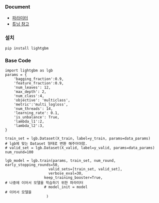 ### Document
- [파라미터](https://lightgbm.readthedocs.io/en/latest/Parameters.html)
- [튜닝 참고](https://lightgbm.readthedocs.io/en/latest/Parameters-Tuning.html)



### 설치

```
pip install lightgbm
```

### Base Code
```
import lightgbm as lgb
params = {
    'bagging_fraction':0.9,
    'feature_fraction':0.9,
    'num_leaves': 12, 
    'max_depth': 2,
    'num_class':4,
    'objective': 'multiclass',
    'metric':'multi_logloss',
    'num_threads': 14,
    'learning_rate': 0.1,
    'is_unbalance': True,
    'lambda_l1':2,
    'lambda_l2':3,
}

train_set = lgb.Dataset(X_train, label=y_train, params=data_params)              # lgb에 맞는 Dataset 형태로 변환 해주어야함.
# valid_set = lgb.Dataset(X_valid, label=y_valid, params=data_params)
num_round=100

lgb_model = lgb.train(params, train_set, num_round, early_stopping_rounds=50, 
                    valid_sets=[train_set, valid_set],
                    verbose_eval=30,
                  keep_training_booster=True,                                  # 나중에 이어서 모델을 학습하기 위한 파라미터
                  # model_init = model                                          # 이어서 모델을 
                   )

```
